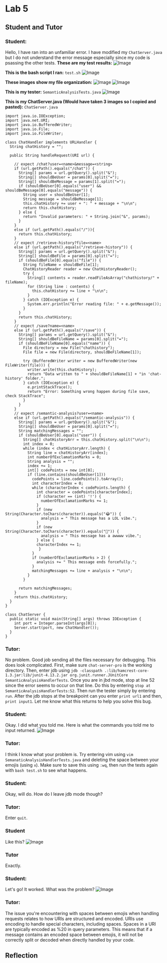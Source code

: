 # Lab 5
## Student and Tutor
### Student:
Hello, I have ran into an unfamiliar error. I have modified my `ChatServer.java` but I do not understand the error message especially since my code is psassing the other tests.
**These are my test results:**
![Image](lab5_testresults.png)

**This is the bash script I ran:** 
`test.sh`
![Image](lab5_bashtest.png)

**These images show my file organization:** 
![Image](lab5_allfiles.png)
![Image](lab5_subdirectory.png)

**This is my tester:** 
`SemanticAnalysisTests.java`
![Image](lab5_semanticanalysistests.png)

**This is my ChatServer.java (Would have taken 3 images so I copied and pasted):**
`ChatServer.java`
```
import java.io.IOException;
import java.net.URI;
import java.io.BufferedWriter;
import java.io.File;
import java.io.FileWriter;

class ChatHandler implements URLHandler {
  String chatHistory = "";

  public String handleRequest(URI url) {

    // expect /chat?user=<name>&message=<string>
    if (url.getPath().equals("/chat")) {
      String[] params = url.getQuery().split("&");
      String[] shouldBeUser = params[0].split("=");
      String[] shouldBeMessage = params[1].split("=");
      if (shouldBeUser[0].equals("user") && shouldBeMessage[0].equals("message")) {
        String user = shouldBeUser[1];
        String message = shouldBeMessage[1];
        this.chatHistory += user + ": " + message + "\n\n";
        return this.chatHistory;
      } else {
        return "Invalid parameters: " + String.join("&", params);
      }
    }
    else if (url.getPath().equals("/")){
      return this.chatHistory;
    }
    // expect /retrieve-history?file=<name>
    else if (url.getPath().equals("/retrieve-history")) {
      String[] params = url.getQuery().split("&");
      String[] shouldBeFile = params[0].split("=");
      if (shouldBeFile[0].equals("file")) {
        String fileName = shouldBeFile[1];
        ChatHistoryReader reader = new ChatHistoryReader();
        try {
          String[] contents = reader.readFileAsArray("chathistory/" + fileName);
          for (String line : contents) {
            this.chatHistory += line + "\n\n";
          }
        } catch (IOException e) {
          System.err.println("Error reading file: " + e.getMessage());
        }
      }
      return this.chatHistory;
    }
    // expect /save?name=<name>
    else if (url.getPath().equals("/save")) {
      String[] params = url.getQuery().split("&");
      String[] shouldBeFileName = params[0].split("=");
      if (shouldBeFileName[0].equals("name")) {
        File directory = new File("chathistory");
        File file = new File(directory, shouldBeFileName[1]);

        try (BufferedWriter writer = new BufferedWriter(new FileWriter(file))) {
          writer.write(this.chatHistory);
          return "Data written to " + shouldBeFileName[1] + "in 'chat-history' folder.";
        } catch (IOException e) {
          e.printStackTrace();
          return "Error: Something wrong happen during file save, check StackTrace";
        }
      }
    }
    // expect /semantic-analysis?user=<name>
    else if (url.getPath().equals("/semantic-analysis")) {
      String[] params = url.getQuery().split("&");
      String[] shouldBeUser = params[0].split("=");
      String matchingMessages = "";
      if (shouldBeUser[0].equals("user")) {
        String[] chatHistoryArr = this.chatHistory.split("\n\n");
        int index = 0;
        while (index < chatHistoryArr.length) {
          String line = chatHistoryArr[index];
          int numberOfExclamationMarks = 0;
          String analysis = "";
          index += 1;
          int[] codePoints = new int[0];
          if (line.contains(shouldBeUser[1]))
            codePoints = line.codePoints().toArray();
            int characterIndex = 0;
            while (characterIndex < codePoints.length) {
              int character = codePoints[characterIndex];
              if (character == (int) '!') {
                numberOfExclamationMarks += 1;
              }
              if (new String(Character.toChars(character)).equals("😂")) {
                analysis = " This message has a LOL vibe.";
              }
              if (new String(Character.toChars(character)).equals("🥹")) {
                analysis = " This message has a awwww vibe.";
              } else {
              characterIndex += 1;
               }
            }
            if (numberOfExclamationMarks > 2) {
              analysis += " This message ends forcefully.";
            }
            matchingMessages += line + analysis + "\n\n";
          }
        }
      
      return matchingMessages;
    }
    return this.chatHistory;
  }
}

class ChatServer {
  public static void main(String[] args) throws IOException {
    int port = Integer.parseInt(args[0]);
    Server.start(port, new ChatHandler());
  }
}
```
### Tutor:
No problem. Good job sending all the files necessary for debugging. This does look complicated. First, make sure `chat-server-pro` is the working directory. Then, enter jdb using `jdb -classpath .:lib/hamcrest-core-1.3.jar:lib/junit-4.13.2.jar org.junit.runner.JUnitCore SemanticAnalysisHandlerTests`. Once you are in jbd mode, stop at line 52 since the error seems to occur on that line. Do this by entering `stop at SemanticAnalysisHandlerTests:52`. Then run the tester simply by entering `run`. After the jdb stops at the breakpoint can you enter `print url1` and then, `print input1`. Let me know what this returns to help you solve this bug. 

### Student: 
Okay. I did what you told me. Here is what the commands you told me to input returned. 
![Image](lab5_jbdoutput.png)

### Tutor:
I think I know what your problem is. Try entering vim using `vim SemanaticAnalysisHandlerTests.java` and deleting the space between your emojis (using `x`). Make sure to save this using `:wq`, then run the tests again with `bash test.sh` to see what happens.

### Student:
Okay, will do. How do I leave jdb mode though?

### Tutor:
Enter `quit`.

### Student 
Like this?
![Image](lab5_fixedtest.png)

### Tutor
Exactly.

### Student:
Let's go! It worked. What was the problem?
![Image](lab5_alltestspassed.png)

### Tutor:
The issue you're encountering with spaces between emojis when handling requests relates to how URIs are structured and encoded. URIs use encoding to handle special characters, including spaces. Spaces in a URI are typically encoded as %20 in query parameters. This means that if a message contains an encoded space between emojis, it will not be correctly split or decoded when directly handled by your code.

## Reflection
